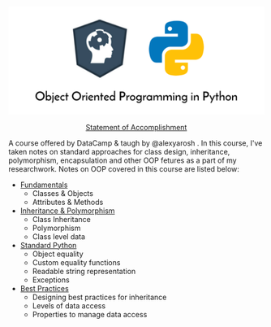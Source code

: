 ![Banner](assets/oop.png)
<p align="center"><a href="https://www.datacamp.com/statement-of-accomplishment/course/f21391aa8b624cb606f59f9e5bc8584e72af991b">Statement of Accomplishment</a></p>

A course offered by DataCamp & taugh by @alexyarosh . In this course, I've taken notes on standard approaches for class design, inheritance, polymorphism, encapsulation and other OOP fetures as a part of my researchwork. Notes on OOP covered in this course are listed below:

- [Fundamentals](I-%20fundamentals/README.md)
  - Classes & Objects
  - Attributes & Methods
- [Inheritance & Polymorphism](II-%20inheritance%20%26%20polymorphism/README.md)
  - Class Inheritance
  - Polymorphism
  - Class level data
- [Standard Python](III-%20standard%20python/README.md)
  - Object equality
  - Custom equality functions
  - Readable string representation
  - Exceptions
- [Best Practices](IV-%20best%20practices/README.md)
  - Designing best practices for inheritance
  - Levels of data access
  - Properties to manage data access
